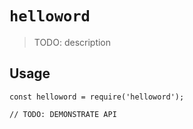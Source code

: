 # `helloword`

> TODO: description

## Usage

```
const helloword = require('helloword');

// TODO: DEMONSTRATE API
```
